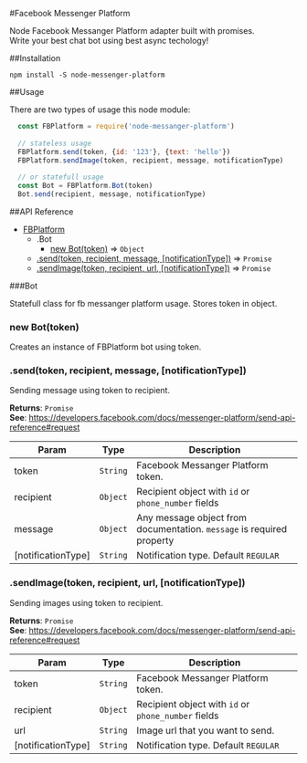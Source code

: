 #Facebook Messenger Platform

Node Facebook Messanger Platform adapter built with promises.   
Write your best chat bot using best async techology!

##Installation
```
npm install -S node-messenger-platform
```

##Usage

There are two types of usage this node module:

```javascript
  const FBPlatform = require('node-messanger-platform')
  
  // stateless usage
  FBPlatform.send(token, {id: '123'}, {text: 'hello'})
  FBPlatform.sendImage(token, recipient, message, notificationType)
  
  // or statefull usage
  const Bot = FBPlatform.Bot(token)
  Bot.send(recipient, message, notificationType)
```

##API Reference

* [FBPlatform](#TelegramBot)
    * .Bot
      * [new Bot(token)](#FBPlatform_bot)  ⇒ <code>Object</code>
    * [.send(token, recipient, message, [notificationType])](#FBPlatform+send) ⇒ <code>Promise</code>
    * [.sendImage(token, recipient, url, [notificationType])](#FBPlatform+sendImage) ⇒ <code>Promise</code>
  
<a name="FBPlatform_bot"></a>
###Bot

Statefull class for fb messanger platform usage. Stores token in object.

### new Bot(token)
Creates an instance of FBPlatform bot using token. 

<a name="FBPlatform+send"></a>
### .send(token, recipient, message, [notificationType])

Sending message using token to recipient. 

**Returns**: <code>Promise</code>   
**See**: https://developers.facebook.com/docs/messenger-platform/send-api-reference#request   


| Param | Type | Description |
| --- | --- | --- |
| token  | <code>String</code> | Facebook Messanger Platform token. |
| recipient | <code>Object</code> | Recipient object with `id` or `phone_number` fields |
| message | <code>Object</code> | Any message object from documentation. `message` is required property |
| [notificationType] | <code>String</code> | Notification type. Default `REGULAR` |

<a name="FBPlatform+sendImage"></a>
### .sendImage(token, recipient, url, [notificationType])

Sending images using token to recipient. 

**Returns**: <code>Promise</code>   
**See**: https://developers.facebook.com/docs/messenger-platform/send-api-reference#request   


| Param | Type | Description |
| --- | --- | --- |
| token  | <code>String</code> | Facebook Messanger Platform token. |
| recipient | <code>Object</code> | Recipient object with `id` or `phone_number` fields |
| url | <code>String</code> | Image url that you want to send. |
| [notificationType] | <code>String</code> | Notification type. Default `REGULAR` |
